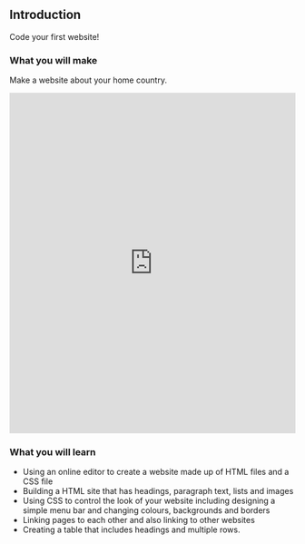 ## Introduction

Code your first website!

### What you will make

Make a website about your home country.

<div class="scratch-preview">
  <iframe src="https://trinket.io/embed/html/5dad5a095e" width="100%" height="600" frameborder="0" marginwidth="0" marginheight="0" allowfullscreen></iframe>
</div>



### What you will learn

- Using an online editor to create a website made up of HTML files and a CSS file
- Building a HTML site that has headings, paragraph text, lists and images
- Using CSS to control the look of your website including designing a simple menu bar and changing colours, backgrounds and borders
- Linking pages to each other and also linking to other websites
- Creating a table that includes headings and multiple rows.
